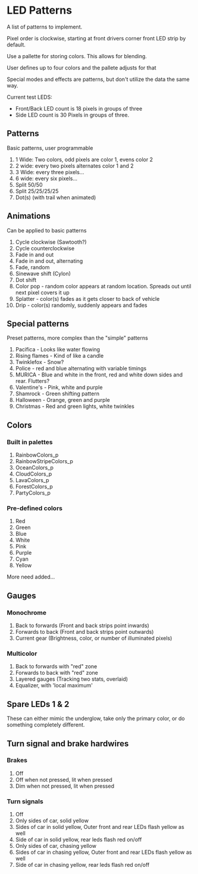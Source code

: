 # LED Patterns
A list of patterns to implement.

Pixel order is clockwise, starting at front drivers corner front LED strip by default.

Use a pallette for storing colors. This allows for blending.

User defines up to four colors and the pallete adjusts for that

Special modes and effects are patterns, but don't utilize the data the same way.

Current test LEDS:
- Front/Back LED count is 18 pixels in groups of three
- Side LED count is 30 Pixels in groups of three.

## Patterns
Basic patterns, user programmable

1. 1 Wide: Two colors, odd pixels are color 1, evens color 2
2. 2 wide: every two pixels alternates color 1 and 2
3. 3 Wide: every three pixels...
4. 6 wide: every six pixels...
5. Split 50/50
6. Split 25/25/25/25
7. Dot(s) (with trail when animated)

## Animations
Can be applied to basic patterns

1. Cycle clockwise (Sawtooth?)
2. Cycle counterclockwise
3. Fade in and out
4. Fade in and out, alternating
5. Fade, random
6. Sinewave shift (Cylon)
7. Dot shift
8. Color pop - random color appears at random location. Spreads out until next pixel covers it up
9. Splatter - color(s) fades as it gets closer to back of vehicle
10. Drip - color(s) randomly, suddenly appears and fades

## Special patterns
Preset patterns, more complex than the "simple" patterns

1. Pacifica - Looks like water flowing 
2. Rising flames - Kind of like a candle
3. Twinklefox - Snow?
4. Police - red and blue alternating with variable timings
5. MURICA - Blue and white in the front, red and white down sides and rear. Flutters?
6. Valentine's - Pink, white and purple
7. Shamrock - Green shifting pattern
8. Halloween - Orange, green and purple
9. Christmas - Red and green lights, white twinkles

## Colors
### Built in palettes
1. RainbowColors_p
2. RainbowStripeColors_p
3. OceanColors_p
4. CloudColors_p
5. LavaColors_p
6. ForestColors_p
7. PartyColors_p

### Pre-defined colors
1. Red
2. Green
3. Blue
4. White
5. Pink
6. Purple
8. Cyan
9. Yellow

More need added...

## Gauges
### Monochrome
1. Back to forwards (Front and back strips point inwards)
2. Forwards to back (Front and back strips point outwards)
3. Current gear (Brightness, color, or number of illuminated pixels)

### Multicolor
1. Back to forwards with "red" zone
2. Forwards to back with "red" zone
3. Layered gauges (Tracking two stats, overlaid)
4. Equalizer, with 'local maximum'

## Spare LEDs 1 & 2
These can either mimic the underglow, take only the primary color, or do something completely different.

## Turn signal and brake hardwires
### Brakes
1. Off
2. Off when not pressed, lit when pressed
3. Dim when not pressed, lit when pressed

### Turn signals
1. Off
2. Only sides of car, solid yellow
3. Sides of car in solid yellow, Outer front and rear LEDs flash yellow as well
4. Side of car in solid yellow, rear leds flash red on/off
5. Only sides of car, chasing yellow
6. Sides of car in chasing yellow, Outer front and rear LEDs flash yellow as well
7. Side of car in chasing yellow, rear leds flash red on/off
